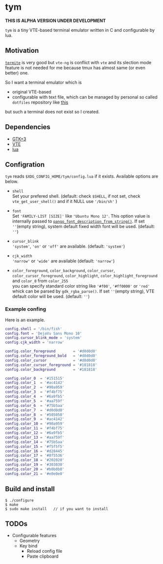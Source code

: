 # tym

__THIS IS ALPHA VERSION UNDER DEVELOPMENT__

`tym` is a tiny VTE-based terminal emulator written in C and configurable by lua.

## Motivation

[`termite`](https://github.com/thestinger/termite) is very good but `vte-ng` is conflict with `vte` and its slection mode feature is not needed for me because tmux has almost same (or even better) one.

So I want a terminal emulator which is
- original VTE-based
- configurable with text file, which can be managed by personal so called `dotfiles` repository like [this](https://github.com/endaaman/dotfiles)

but such a terminal does not exist so I created.

## Dependencies

- [GTK+3](https://www.gtk.org/)
- [VTE](https://github.com/GNOME/vte)
- [lua](https://www.lua.org/)

## Configration

`tym` reads `$XDG_CONFIG_HOME/tym/config.lua` if it exists. Available options are below.

- `shell`  
  Set your prefered shell. (default: check `$SHELL`, if not set, check `vte_get_user_shell()` and if it NULL use `'/bin/sh'`  )

- `font`  
  Set `'FAMILY-LIST [SIZE]'` like `'Ubuntu Mono 12'`. This option value is internally passed to [`pango_font_description_from_string()`](https://developer.gnome.org/pango/stable/pango-Fonts.html#pango-font-description-from-string). If set `''`(empty string), system default fixed width font will be used. (default: `''`)

- `cursor_blink`  
  `'system'`, `'on'` or `'off'` are available. (default: `'system'`)

- `cjk_width`  
  `'narrow'` or `'wide'` are available (default: `'narrow'`)

- `color_foreground`, `color_background`, `color_cursor`, `color_cursor_foreground`, `color_highlight`, `color_highlight_foreground` and `color_0` from `color_255`  
  you can specify standard color string like `'#f00'`, `'#ff0000'` or `'red'` whick can be parsed by `gdk_rgba_parse()`. If set `''`(empty string), VTE default color will be used.  (default: `''`)


### Example confing

Here is an example.

```lua
config.shell = '/bin/fish'
config.font = 'DejaVu Sans Mono 10'
config.cursor_blink_mode = 'system'
config.cjk_width = 'narrow'

config.color_foreground        = '#d0d0d0'
config.color_foreground_bold   = '#d0d0d0'
config.color_cursor            = '#d0d0d0'
config.color_cursor_foreground = '#181818'
config.color_background        = '#181818'

config.color_0  = '#151515'
config.color_1  = '#ac4142'
config.color_2  = '#90a959'
config.color_3  = '#f4bf75'
config.color_4  = '#6a9fb5'
config.color_5  = '#aa759f'
config.color_6  = '#75b5aa'
config.color_7  = '#d0d0d0'
config.color_8  = '#505050'
config.color_9  = '#ac4142'
config.color_10 = '#90a959'
config.color_11 = '#f4bf75'
config.color_12 = '#6a9fb5'
config.color_13 = '#aa759f'
config.color_14 = '#75b5aa'
config.color_15 = '#f5f5f5'
config.color_16 = '#d28445'
config.color_17 = '#8f5536'
config.color_18 = '#202020'
config.color_19 = '#303030'
config.color_20 = '#b0b0b0'
config.color_21 = '#e0e0e0'
```


## Build and install

```
$ ./configure
$ make
$ sudo make install   // if you want to install
```

## TODOs

- Configurable features
  - Geometry
  - Key bind
    - Reload config file
    - Paste clipboard
